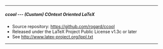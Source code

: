 -----------------------------------------------------------------
##### ccool --- (Custom) COntext Oriented LaTeX
- Source repository: https://github.com/rogard/ccool
- Released under the LaTeX Project Public License v1.3c or later
- See http://www.latex-project.org/lppl.txt
-----------------------------------------------------------------
